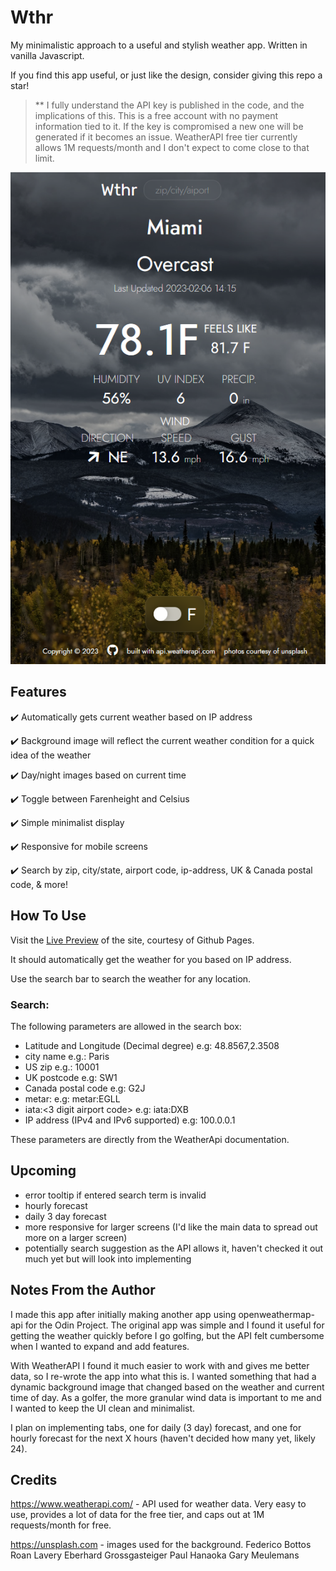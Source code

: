 # Wthr

My minimalistic approach to a useful and stylish weather app. Written in vanilla Javascript.

If you find this app useful, or just like the design, consider giving this repo a star!

> \*\* I fully understand the API key is published in the code, and the implications of this. This is a free account with no payment information tied to it. If the key is compromised a new one will be generated if it becomes an issue. WeatherAPI free tier currently allows 1M requests/month and I don't expect to come close to that limit.

![screenshot](./dist/assets/imgs/screen-shot.png)

## Features

✔️ Automatically gets current weather based on IP address

✔️ Background image will reflect the current weather condition for a quick idea of the weather

✔️ Day/night images based on current time

✔️ Toggle between Farenheight and Celsius

✔️ Simple minimalist display

✔️ Responsive for mobile screens

✔️ Search by zip, city/state, airport code, ip-address, UK & Canada postal code, & more!

## How To Use

Visit the [Live Preview](https://nronzel.github.io/Wthr/) of the site, courtesy of Github Pages.

It should automatically get the weather for you based on IP address.

Use the search bar to search the weather for any location.

### Search:

The following parameters are allowed in the search box:

- Latitude and Longitude (Decimal degree) e.g: 48.8567,2.3508
- city name e.g.: Paris
- US zip e.g.: 10001
- UK postcode e.g: SW1
- Canada postal code e.g: G2J
- metar:<metar code> e.g: metar:EGLL
- iata:<3 digit airport code> e.g: iata:DXB
- IP address (IPv4 and IPv6 supported) e.g: 100.0.0.1

These parameters are directly from the WeatherApi documentation.

## Upcoming

- error tooltip if entered search term is invalid
- hourly forecast
- daily 3 day forecast
- more responsive for larger screens (I'd like the main data to spread out more on a larger screen)
- potentially search suggestion as the API allows it, haven't checked it out much yet but will look into implementing

## Notes From the Author

I made this app after initially making another app using openweathermap-api for the Odin Project. The original app was simple and I found it useful for getting the weather quickly before I go golfing, but the API felt cumbersome when I wanted to expand and add features.

With WeatherAPI I found it much easier to work with and gives me better data, so I re-wrote the app into what this is. I wanted something that had a dynamic background image that changed based on the weather and current time of day. As a golfer, the more granular wind data is important to me and I wanted to keep the UI clean and minimalist.

I plan on implementing tabs, one for daily (3 day) forecast, and one for hourly forecast for the next X hours (haven't decided how many yet, likely 24).

## Credits

https://www.weatherapi.com/ - API used for weather data. Very easy to use, provides a lot of data for the free tier, and caps out at 1M requests/month for free.

https://unsplash.com - images used for the background.
Federico Bottos
Roan Lavery
Eberhard Grossgasteiger
Paul Hanaoka
Gary Meulemans
